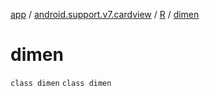[app](../../../index.md) / [android.support.v7.cardview](../../index.md) / [R](../index.md) / [dimen](./index.md)

# dimen

`class dimen`
`class dimen`